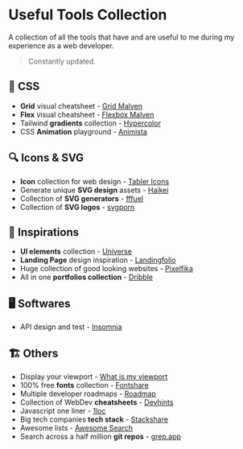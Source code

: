 # Useful Tools Collection

A collection of all the tools that have and are useful to me during my experience as a web developer.  
> Constantly updated.

## 🎨 CSS

* **Grid** visual cheatsheet - [Grid Malven](https://grid.malven.co/)
* **Flex** visual cheatsheet - [Flexbox Malven](https://flexbox.malven.co/)
* Tailwind **gradients** collection - [Hypercolor](https://hypercolor.dev/)
* CSS **Animation** playground - [Animista](https://animista.net/play/basic)

## 🔍 Icons & SVG

* **Icon** collection for web design - [Tabler Icons](https://tabler-icons.io/)
* Generate unique **SVG design** assets - [Haikei](https://app.haikei.app/)
* Collection of **SVG generators** - [fffuel](https://fffuel.co/)
* Collection of **SVG logos** - [svgporn](https://svgporn.com/)

## 💭 Inspirations

* **UI elements** collection - [Universe](https://uiverse.io/all)
* **Landing Page** design inspiration - [Landingfolio](https://www.landingfolio.com/)
* Huge collection of good looking websites - [Pixelfika](https://pixelfika.com/)
* All in one **portfolios collection** - [Dribble](https://dribbble.com/)

## 🖥️ Softwares

* API design and test - [Insomnia](https://insomnia.rest/)

## 🏗️ Others

* Display your viewport - [What is my viewport](https://whatismyviewport.com/)
* 100% free **fonts** collection - [Fontshare](https://www.fontshare.com/)
* Multiple developer roadmaps - [Roadmap](https://roadmap.sh/)
* Collection of WebDev **cheatsheets** - [Devhints](https://devhints.io/)
* Javascript one liner - [1loc](https://1loc.dev/)
* Big tech companies **tech stack** - [Stackshare](https://stackshare.io/stacks)
* Awesome lists - [Awesome Search](https://awesomelists.top/#/)
* Search across a half million **git repos** - [grep.app](https://grep.app/)
